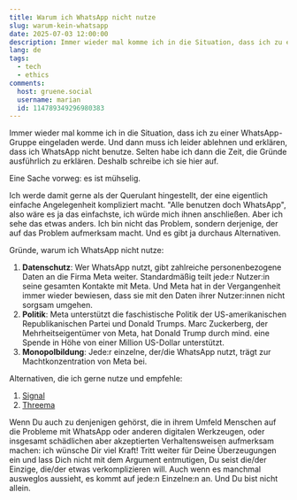 ```yaml
---
title: Warum ich WhatsApp nicht nutze
slug: warum-kein-whatsapp
date: 2025-07-03 12:00:00
description: Immer wieder mal komme ich in die Situation, dass ich zu einer WhatsApp-Gruppe eingeladen werde. Hier erkläre ich, warum ich WhatsApp nicht nutze und was ich stattdessen empfehle.
lang: de
tags:
  - tech
  - ethics
comments:
  host: gruene.social
  username: marian
  id: 114789349296980383
---
```


Immer wieder mal komme ich in die Situation, dass ich zu einer WhatsApp-Gruppe eingeladen werde. Und dann muss ich leider ablehnen und erklären, dass ich WhatsApp nicht benutze. Selten habe ich dann die Zeit, die Gründe ausführlich zu erklären. Deshalb schreibe ich sie hier auf.

Eine Sache vorweg: es ist mühselig.

Ich werde damit gerne als der Querulant hingestellt, der eine eigentlich einfache Angelegenheit kompliziert macht. "Alle benutzen doch WhatsApp", also wäre es ja das einfachste, ich würde mich ihnen anschließen. Aber ich sehe das etwas anders. Ich bin nicht das Problem, sondern derjenige, der auf das Problem aufmerksam macht. Und es gibt ja durchaus Alternativen.

Gründe, warum ich WhatsApp nicht nutze:

1. **Datenschutz**: Wer WhatsApp nutzt, gibt zahlreiche personenbezogene Daten an die Firma Meta weiter. Standardmäßig teilt jede:r Nutzer:in seine gesamten Kontakte mit Meta. Und Meta hat in der Vergangenheit immer wieder bewiesen, dass sie mit den Daten ihrer Nutzer:innen nicht sorgsam umgehen.
2. **Politik**: Meta unterstützt die faschistische Politik der US-amerikanischen Republikanischen Partei und Donald Trumps. Marc Zuckerberg, der Mehrheitseigentümer von Meta, hat Donald Trump durch mind. eine Spende in Höhe von einer Million US-Dollar unterstützt.
3. **Monopolbildung**: Jede:r einzelne, der/die WhatsApp nutzt, trägt zur Machtkonzentration von Meta bei.

Alternativen, die ich gerne nutze und empfehle:

1. [Signal](https://signal.org/)
2. [Threema](https://threema.com/)

Wenn Du auch zu denjenigen gehörst, die in ihrem Umfeld Menschen auf die Probleme mit WhatsApp oder anderen digitalen Werkzeugen, oder insgesamt schädlichen aber akzeptierten Verhaltensweisen aufmerksam machen: ich wünsche Dir viel Kraft! Tritt weiter für Deine Überzeugungen ein und lass Dich nicht mit dem Argument entmutigen, Du seist die/der Einzige, die/der etwas verkomplizieren will. Auch wenn es manchmal ausweglos aussieht, es kommt auf jede:n Einzelne:n an. Und Du bist nicht allein.
